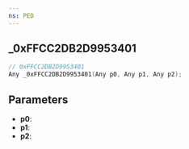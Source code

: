```yaml
---
ns: PED
---
```

## _0xFFCC2DB2D9953401

```c
// 0xFFCC2DB2D9953401
Any _0xFFCC2DB2D9953401(Any p0, Any p1, Any p2);
```

## Parameters
* **p0**:
* **p1**:
* **p2**:
